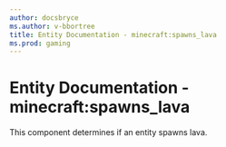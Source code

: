 ```yaml
---
author: docsbryce
ms.author: v-bbortree
title: Entity Documentation - minecraft:spawns_lava
ms.prod: gaming
---
```


# Entity Documentation - minecraft:spawns_lava

This component determines if an entity spawns lava.

